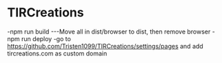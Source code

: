# TIRCreations

-npm run build
---Move all in dist/browser to dist, then remove browser
-npm run deploy
-go to https://github.com/Tristen1099/TIRCreations/settings/pages and add tircreations.com as custom domain